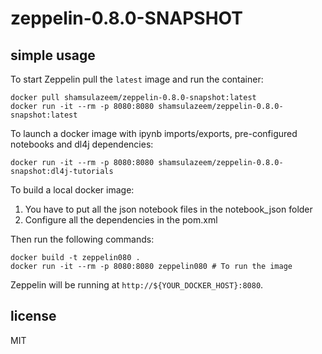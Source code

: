 # zeppelin-0.8.0-SNAPSHOT

## simple usage

To start Zeppelin pull the `latest` image and run the container:
```
docker pull shamsulazeem/zeppelin-0.8.0-snapshot:latest
docker run -it --rm -p 8080:8080 shamsulazeem/zeppelin-0.8.0-snapshot:latest
```

To launch a docker image with ipynb imports/exports, pre-configured notebooks and dl4j dependencies:
```
docker run -it --rm -p 8080:8080 shamsulazeem/zeppelin-0.8.0-snapshot:dl4j-tutorials
``` 

To build a local docker image:
1. You have to put all the json notebook files in the notebook_json folder
2. Configure all the dependencies in the pom.xml

Then run the following commands:
```
docker build -t zeppelin080 .
docker run -it --rm -p 8080:8080 zeppelin080 # To run the image
```

Zeppelin will be running at `http://${YOUR_DOCKER_HOST}:8080`.

## license

MIT
